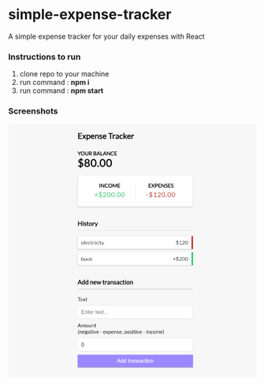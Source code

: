 # simple-expense-tracker

A simple expense tracker for your daily expenses with React

### Instructions to run

1. clone repo to your machine
2. run command : **npm i**
3. run command : **npm start**

### Screenshots

![MyImage](./src/localhost_3000_.png)
